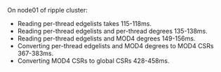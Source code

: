 On node01 of ripple cluster:
- Reading per-thread edgelists takes 115-118ms.
- Reading per-thread edgelists and per-thread degrees 135-138ms.
- Reading per-thread edgelists and MOD4 degrees 149-156ms.
- Converting per-thread edgelists and MOD4 degrees to MOD4 CSRs 367-383ms.
- Converting MOD4 CSRs to global CSRs 428-458ms.
